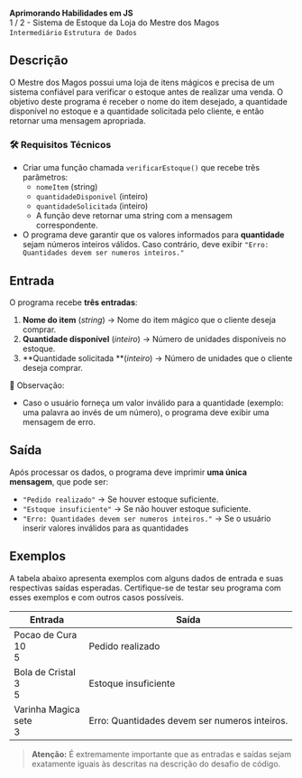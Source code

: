 **Aprimorando Habilidades em JS**<br>1 / 2 - Sistema de Estoque da Loja do Mestre dos Magos<br>`Intermediário` `Estrutura de Dados`

## Descrição

O Mestre dos Magos possui uma loja de itens mágicos e precisa de um sistema confiável para verificar o estoque antes de realizar uma venda. O objetivo deste programa é receber o nome do item desejado, a quantidade disponível no estoque e a quantidade solicitada pelo cliente, e então retornar uma mensagem apropriada.

### 🛠️ Requisitos Técnicos

- Criar uma função chamada `verificarEstoque()` que recebe três parâmetros:
  - `nomeItem` (string)
  - `quantidadeDisponivel` (inteiro)
  - `quantidadeSolicitada` (inteiro)
  - A função deve retornar uma string com a mensagem correspondente.
- O programa deve garantir que os valores informados para **quantidade** sejam números inteiros válidos. Caso contrário, deve exibir `"Erro: Quantidades devem ser numeros inteiros."`

## Entrada

O programa recebe **três entradas**:

1. **Nome do item** (*string*)  → Nome do item mágico que o cliente deseja comprar.
2. **Quantidade disponível** (*inteiro*)  → Número de unidades disponíveis no estoque.
3. **Quantidade solicitada **(*inteiro*)  → Número de unidades que o cliente deseja comprar.

🔎 Observação:
- Caso o usuário forneça um valor inválido para a quantidade (exemplo: uma palavra ao invés de um número), o programa deve exibir uma mensagem de erro.

## Saída

Após processar os dados, o programa deve imprimir **uma única mensagem**, que pode ser:

- `"Pedido realizado"` → Se houver estoque suficiente.
- `"Estoque insuficiente"`  → Se não houver estoque suficiente.
- `"Erro: Quantidades devem ser numeros inteiros."` → Se o usuário inserir valores inválidos para as quantidades

## Exemplos

A tabela abaixo apresenta exemplos com alguns dados de entrada e suas respectivas saídas esperadas. Certifique-se de testar seu programa com esses exemplos e com outros casos possíveis.

| Entrada                       | Saída                                         |
| ----------------------------- | --------------------------------------------- |
| Pocao de Cura <br>10<br/>5    | Pedido realizado                              |
| Bola de Cristal<br/>3<br/>5   | Estoque insuficiente                          |
| Varinha Magica<br/>sete<br/>3 | Erro: Quantidades devem ser numeros inteiros. |

> **Atenção:** É extremamente importante que as entradas e saídas sejam exatamente iguais às descritas na descrição do desafio de código.